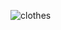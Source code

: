 ![clothes](https://github.com/Ashokgupta85/Chit-Chat-App/assets/112313889/7495eb30-d338-44c3-9408-f8fb5e36cd79)
